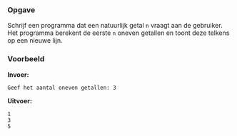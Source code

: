 ### Opgave

Schrijf een programma dat een natuurlijk getal `n` vraagt aan de gebruiker. Het programma berekent de eerste `n` oneven getallen en toont deze telkens op een nieuwe lijn.

### Voorbeeld

**Invoer:**

    Geef het aantal oneven getallen: 3


**Uitvoer:**

    1
    3
    5
  
